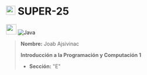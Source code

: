 # <img src="https://www.svgrepo.com/show/106393/store.svg" width="25px" height="25px"></img> SUPER-25

<img src="https://github.com/get-icon/geticon/raw/master/icons/java.svg" width="28px" height="28px"></img>
![Java](https://img.shields.io/badge/java-%23ED8B00.svg?style=for-the-badge&logo=java&logoColor=white)

> **Nombre:** Joab Ajsivinac
>
>
>**Introducción a la Programación y Computación 1**
>- **Sección:** "E"
